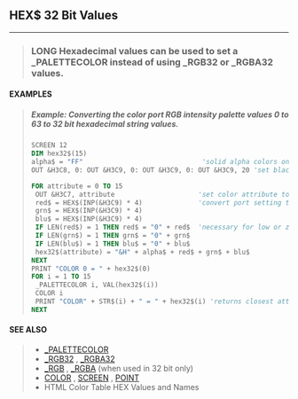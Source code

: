 ## HEX$ 32 Bit Values
---
<blockquote>

### LONG Hexadecimal values can be used to set a _PALETTECOLOR instead of using _RGB32 or _RGBA32 values.

</blockquote>

#### EXAMPLES

<blockquote>



##### Example: Converting the color port RGB intensity palette values 0 to 63 to 32 bit hexadecimal string values.
```vb
SCREEN 12
DIM hex32$(15)
alpha$ = "FF"                              'solid alpha colors only
OUT &H3C8, 0: OUT &H3C9, 0: OUT &H3C9, 0: OUT &H3C9, 20 'set black background to dark blue

FOR attribute = 0 TO 15
 OUT &H3C7, attribute                     'set color attribute to read
 red$ = HEX$(INP(&H3C9) * 4)              'convert port setting to 32 bit values
 grn$ = HEX$(INP(&H3C9) * 4)
 blu$ = HEX$(INP(&H3C9) * 4)
 IF LEN(red$) = 1 THEN red$ = "0" + red$  'necessary for low or zero color intensities
 IF LEN(grn$) = 1 THEN grn$ = "0" + grn$
 IF LEN(blu$) = 1 THEN blu$ = "0" + blu$
 hex32$(attribute) = "&H" + alpha$ + red$ + grn$ + blu$
NEXT
PRINT "COLOR 0 = " + hex32$(0)
FOR i = 1 TO 15
 _PALETTECOLOR i, VAL(hex32$(i))
 COLOR i
 PRINT "COLOR" + STR$(i) + " = " + hex32$(i) 'returns closest attribute
NEXT
```
  

</blockquote>

#### SEE ALSO

<blockquote>

* [_PALETTECOLOR](./_PALETTECOLOR.md)
* [_RGB32](./_RGB32.md) , [_RGBA32](./_RGBA32.md)
* [_RGB](./_RGB.md) , [_RGBA](./_RGBA.md) (when used in 32 bit only)
* [COLOR](./COLOR.md) , [SCREEN](./SCREEN.md) , [POINT](./POINT.md)
* HTML Color Table HEX Values and Names

</blockquote>

